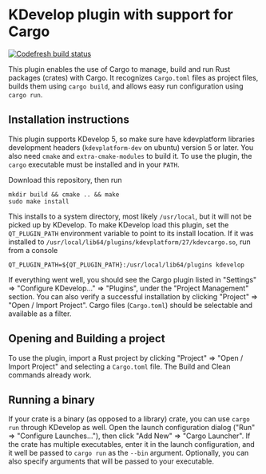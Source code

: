 # KDevelop plugin with support for Cargo

[![Codefresh build status]( https://g.codefresh.io/api/badges/build?repoOwner=Noughmad&repoName=kdevcargo&branch=master&pipelineName=kdevcargo&accountName=Noughmad&type=cf-1)]( https://g.codefresh.io/repositories/Noughmad/kdevcargo/builds?filter=trigger:build;branch:master;service:591d7e9809f4a600015ecd49~kdevcargo)

This plugin enables the use of Cargo to manage, build and run Rust packages (crates) with Cargo.
It recognizes `Cargo.toml` files as project files, builds them using `cargo build`, and allows easy run configuration using `cargo run`.


## Installation instructions

This plugin supports KDevelop 5, so make sure have kdevplatform libraries development headers (`kdevplatform-dev` on ubuntu) version 5 or later.
You also need `cmake` and `extra-cmake-modules` to build it.
To use the plugin, the `cargo` executable must be installed and in your `PATH`.

Download this repository, then run

    mkdir build && cmake .. && make
    sudo make install

This installs to a system directory, most likely `/usr/local`, but it will not be picked up by KDevelop.
To make KDevelop load this plugin, set the `QT_PLUGIN_PATH` environment variable to point to its install location.
If it was installed to `/usr/local/lib64/plugins/kdevplatform/27/kdevcargo.so`, run from a console

    QT_PLUGIN_PATH=${QT_PLUGIN_PATH}:/usr/local/lib64/plugins kdevelop

If everything went well, you should see the Cargo plugin listed in "Settings" => "Configure KDevelop..." => "Plugins", under the "Project Management" section.
You can also verify a successful installation by clicking "Project" => "Open / Import Project". Cargo files (`Cargo.toml`) should be selectable and available as a filter.

## Opening and Building a project

To use the plugin, import a Rust project by clicking "Project" => "Open / Import Project" and selecting a `Cargo.toml` file.
The Build and Clean commands already work.

## Running a binary

If your crate is a binary (as opposed to a library) crate, you can use `cargo run` through KDevelop as well.
Open the launch configuration dialog ("Run" => "Configure Launches..."), then click "Add New" => "Cargo Launcher".
If the crate has multiple executables, enter it in the launch configuration, and it well be passed to `cargo run` as the `--bin` argument.
Optionally, you can also specify arguments that will be passed to your executable.
